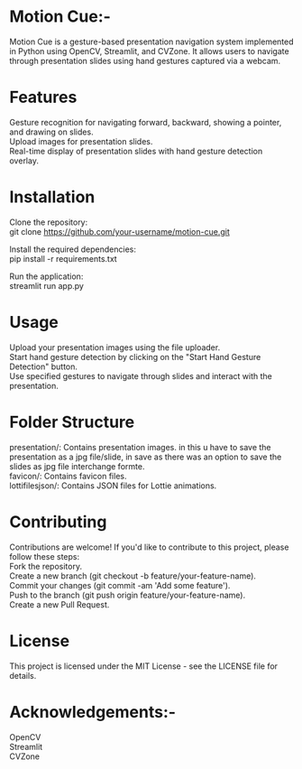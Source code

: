 # Motion Cue:-
Motion Cue is a gesture-based presentation navigation system implemented in Python using OpenCV, Streamlit, and CVZone. It allows users to navigate through presentation slides using hand gestures captured via a webcam.

# Features
Gesture recognition for navigating forward, backward, showing a pointer, and drawing on slides. <br/>
Upload images for presentation slides.<br/>
Real-time display of presentation slides with hand gesture detection overlay.<br/>

# Installation
Clone the repository:<br/>
git clone https://github.com/your-username/motion-cue.git <br/>

Install the required dependencies:<br/>
pip install -r requirements.txt<br/>

Run the application:<br/>
streamlit run app.py<br/>

# Usage
Upload your presentation images using the file uploader.<br/>
Start hand gesture detection by clicking on the "Start Hand Gesture Detection" button.<br/>
Use specified gestures to navigate through slides and interact with the presentation.<br/>

# Folder Structure
presentation/: Contains presentation images. in this u have to save the presentation as a jpg file/slide, in save as there was an option to save the slides as jpg file interchange formte.<br/>
favicon/: Contains favicon files.<br/>
lottifilesjson/: Contains JSON files for Lottie animations.<br/>

# Contributing
Contributions are welcome! If you'd like to contribute to this project, please follow these steps:<br/>
Fork the repository.<br/>
Create a new branch (git checkout -b feature/your-feature-name).<br/>
Commit your changes (git commit -am 'Add some feature').<br/>
Push to the branch (git push origin feature/your-feature-name).<br/>
Create a new Pull Request.<br/>

# License
This project is licensed under the MIT License - see the LICENSE file for details.<br/>

# Acknowledgements:-
OpenCV<br/>
Streamlit<br/>
CVZone<br/>
